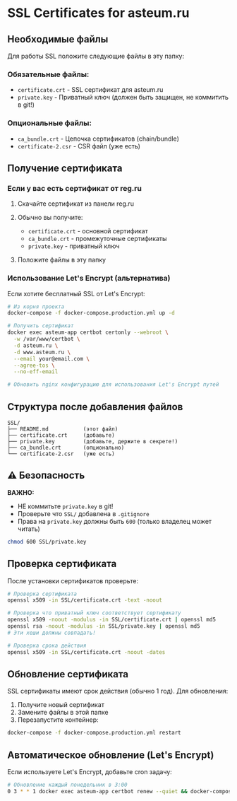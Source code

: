 # SSL Certificates for asteum.ru

## Необходимые файлы

Для работы SSL положите следующие файлы в эту папку:

### Обязательные файлы:

- `certificate.crt` - SSL сертификат для asteum.ru
- `private.key` - Приватный ключ (должен быть защищен, не коммитить в git!)

### Опциональные файлы:

- `ca_bundle.crt` - Цепочка сертификатов (chain/bundle)
- `certificate-2.csr` - CSR файл (уже есть)

## Получение сертификата

### Если у вас есть сертификат от reg.ru

1. Скачайте сертификат из панели reg.ru
2. Обычно вы получите:
   - `certificate.crt` - основной сертификат
   - `ca_bundle.crt` - промежуточные сертификаты
   - `private.key` - приватный ключ

3. Положите файлы в эту папку

### Использование Let's Encrypt (альтернатива)

Если хотите бесплатный SSL от Let's Encrypt:

```bash
# Из корня проекта
docker-compose -f docker-compose.production.yml up -d

# Получить сертификат
docker exec asteum-app certbot certonly --webroot \
  -w /var/www/certbot \
  -d asteum.ru \
  -d www.asteum.ru \
  --email your@email.com \
  --agree-tos \
  --no-eff-email

# Обновить nginx конфигурацию для использования Let's Encrypt путей
```

## Структура после добавления файлов

```
SSL/
├── README.md           (этот файл)
├── certificate.crt     (добавьте)
├── private.key         (добавьте, держите в секрете!)
├── ca_bundle.crt       (опционально)
└── certificate-2.csr   (уже есть)
```

## ⚠️ Безопасность

**ВАЖНО:**

- НЕ коммитьте `private.key` в git!
- Проверьте что `SSL/` добавлена в `.gitignore`
- Права на `private.key` должны быть `600` (только владелец может читать)

```bash
chmod 600 SSL/private.key
```

## Проверка сертификата

После установки сертификатов проверьте:

```bash
# Проверка сертификата
openssl x509 -in SSL/certificate.crt -text -noout

# Проверка что приватный ключ соответствует сертификату
openssl x509 -noout -modulus -in SSL/certificate.crt | openssl md5
openssl rsa -noout -modulus -in SSL/private.key | openssl md5
# Эти хеши должны совпадать!

# Проверка срока действия
openssl x509 -in SSL/certificate.crt -noout -dates
```

## Обновление сертификата

SSL сертификаты имеют срок действия (обычно 1 год). Для обновления:

1. Получите новый сертификат
2. Замените файлы в этой папке
3. Перезапустите контейнер:

```bash
docker-compose -f docker-compose.production.yml restart
```

## Автоматическое обновление (Let's Encrypt)

Если используете Let's Encrypt, добавьте cron задачу:

```bash
# Обновление каждый понедельник в 3:00
0 3 * * 1 docker exec asteum-app certbot renew --quiet && docker-compose -f docker-compose.production.yml restart
```
